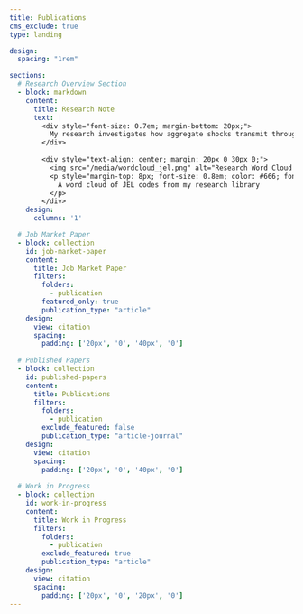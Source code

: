 ```yaml
---
title: Publications
cms_exclude: true
type: landing

design:
  spacing: "1rem"

sections:
  # Research Overview Section
  - block: markdown
    content:
      title: Research Note
      text: |
        <div style="font-size: 0.7em; margin-bottom: 20px;">
          My research investigates how aggregate shocks transmit through the economy by combining novel microdata with credible causal identification. A central feature of my work is bridging academic research with industry data, exemplified by a four-year collaboration I established with <a href="https://www.bnpparibasfortis.com/" target="_blank"><strong>BNP Paribas Fortis</strong></a>. This "micro-to-macro" approach has allowed me to analyze the heterogeneous impacts of oil and income shocks, pandemics, and wealth taxation. My work is informed by wide reading across many economic fields, as illustrated by the JEL codes from my research library. Reflecting my particular enjoyment of coding and data visualization, I am committed to producing open-source, replicable work; for instance, I developed an <a href="https://covid-belgium-dashboard.onrender.com" target="_blank">interactive public dashboard</a> visualizing municipal COVID-19 data in Belgium for my first publication.
        </div>
        
        <div style="text-align: center; margin: 20px 0 30px 0;">
          <img src="/media/wordcloud_jel.png" alt="Research Word Cloud JEL" style="max-width: 100%; height: auto; border-radius: 8px;">
          <p style="margin-top: 8px; font-size: 0.8em; color: #666; font-style: italic;">
            A word cloud of JEL codes from my research library
          </p>
        </div>
    design:
      columns: '1'

  # Job Market Paper
  - block: collection
    id: job-market-paper
    content:
      title: Job Market Paper
      filters:
        folders:
          - publication
        featured_only: true
        publication_type: "article"
    design:
      view: citation
      spacing:
        padding: ['20px', '0', '40px', '0']
  
  # Published Papers
  - block: collection
    id: published-papers
    content:
      title: Publications
      filters:
        folders:
          - publication
        exclude_featured: false
        publication_type: "article-journal"
    design:
      view: citation
      spacing:
        padding: ['20px', '0', '40px', '0']
  
  # Work in Progress
  - block: collection
    id: work-in-progress
    content:
      title: Work in Progress
      filters:
        folders:
          - publication
        exclude_featured: true
        publication_type: "article"
    design:
      view: citation
      spacing:
        padding: ['20px', '0', '20px', '0']
---
```

